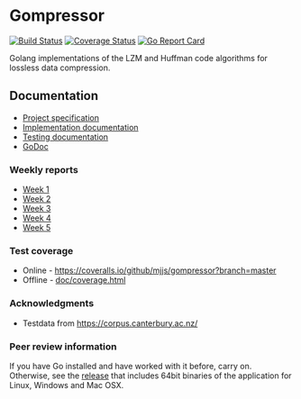 # Gompressor

[![Build Status](https://travis-ci.com/mjjs/gompressor.svg?branch=master)](https://travis-ci.com/mjjs/gompressor) [![Coverage Status](https://coveralls.io/repos/github/mjjs/gompressor/badge.svg?branch=master)](https://coveralls.io/github/mjjs/gompressor?branch=master) [![Go Report Card](https://goreportcard.com/badge/github.com/mjjs/gompressor)](https://goreportcard.com/report/github.com/mjjs/gompressor)

Golang implementations of the LZM and Huffman code algorithms for lossless data compression.

## Documentation
* [Project specification](./doc/projectspecification.md)
* [Implementation documentation](./doc/implementation.md)
* [Testing documentation](./doc/testing.md)
* [GoDoc](https://godoc.org/github.com/mjjs/gompressor)

### Weekly reports
* [Week 1](./doc/weeklyreport1.md)
* [Week 2](./doc/weeklyreport2.md)
* [Week 3](./doc/weeklyreport3.md)
* [Week 4](./doc/weeklyreport4.md)
* [Week 5](./doc/weeklyreport5.md)

### Test coverage
* Online - https://coveralls.io/github/mjjs/gompressor?branch=master
* Offline - [doc/coverage.html](./doc/coverage.html)

### Acknowledgments
* Testdata from https://corpus.canterbury.ac.nz/

### Peer review information
If you have Go installed and have worked with it before, carry on. Otherwise,
see the [release](https://github.com/mjjs/gompressor/releases/tag/peer-review)
that includes 64bit binaries of the application for Linux, Windows and Mac OSX.
